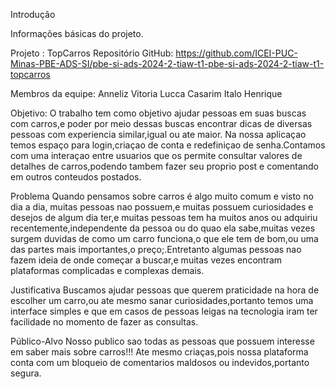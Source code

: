 Introdução

Informações básicas do projeto.

Projeto : TopCarros
Repositório GitHub: 
https://github.com/ICEI-PUC-Minas-PBE-ADS-SI/pbe-si-ads-2024-2-tiaw-t1-pbe-si-ads-2024-2-tiaw-t1-topcarros

 Membros da equipe:
  Anneliz Vitoria
  Lucca Casarim
  Italo Henrique
  
Objetivo:
O trabalho tem como objetivo ajudar pessoas em suas buscas com carros,e poder por meio dessas buscas encontrar dicas de diversas pessoas com experiencia similar,igual ou ate maior.
Na nossa aplicaçao temos espaço para login,criaçao de conta e redefiniçao de senha.Contamos com uma interaçao entre usuarios que os permite consultar valores de detalhes de carros,podendo tambem fazer seu proprio post e comentando em outros conteudos postados.

Problema
Quando pensamos sobre carros é algo muito comum e visto no dia a dia, muitas pessoas nao possuem,e muitas possuem curiosidades e desejos de algum dia ter,e muitas pessoas tem ha muitos anos ou adquiriu recentemente,independente da pessoa ou do quao ela sabe,muitas vezes surgem duvidas de como um carro funciona,o que ele tem de bom,ou uma das partes mais importantes,o preço;.Entretanto algumas pessoas nao fazem ideia de onde começar a buscar,e muitas vezes encontram plataformas complicadas e complexas demais.

 Justificativa
Buscamos ajudar pessoas que querem praticidade na hora de escolher um carro,ou ate mesmo sanar curiosidades,portanto temos uma interface simples e que em casos de pessoas leigas na tecnologia iram ter facilidade no momento de fazer as consultas.


Público-Alvo
Nosso publico sao todas as pessoas que possuem interesse em saber mais sobre carros!!! 
Ate mesmo criaças,pois nossa plataforma conta com um bloqueio de comentarios maldosos ou indevidos,portanto segura.
